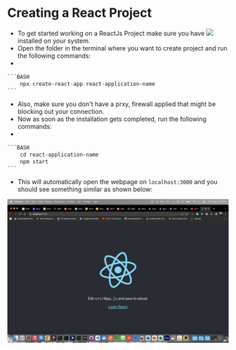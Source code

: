 # Creating a React Project

- To get started working on a ReactJs Project make sure you have <a href="https://nodejs.org/en/download/"><img src ="https://img.shields.io/badge/NodeJs-339933?style=plastic&logo=nodejs&logoColor=white"/></a> installed on your system.
- Open the folder in the terminal where you want to create project and run the following commands:
-

    ```BASH
        npx create-react-app react-application-name
    ```

- Also, make sure you don't have a prxy, firewall applied that might be blocking out your connection.
- Now as soon as the installation gets completed, run the following commands:
-

    ```BASH
        cd react-application-name
        npm start
    ```

- This will automatically open the webpage on `localhost:3000` and you should see something similar as shown below:
  
![](imgs/Screenshot%202023-02-02%20at%2011.34.11%20PM.png)
